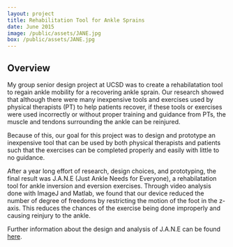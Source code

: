 ```yaml
---
layout: project
title: Rehabilitation Tool for Ankle Sprains
date: June 2015
image: /public/assets/JANE.jpg
box: /public/assets/JANE.jpg
---
```


## Overview
My group senior design project at UCSD was to create a rehabilatation tool to regain ankle mobility for a recovering ankle sprain. Our research showed that although there were many inexpensive tools and exercises used by physical therapists (PT) to help patients recover, if these tools or exercises were used incorrectly or without proper training and guidance from PTs, the muscle and tendons surrounding the ankle can be reinjured.

Because of this, our goal for this project was to design and prototype an inexpensive tool that can be used by both physical therapists and patients such that the exercises can be completed properly and easily with little to no guidance.

After a year long effort of research, design choices, and prototyping, the final result was J.A.N.E (Just Ankle Needs for Everyone), a rehabilatation tool for ankle inversion and eversion exercises. Through video analysis done with ImageJ and Matlab, we found that our device reduced the number of degree of freedoms by restricting the motion of the foot in the z-axis. This reduces the chances of the exercise being done improperly and causing reinjury to the ankle.

Further information about the design and analysis of J.A.N.E can be found [here].

[here]:<http://beweb.ucsd.edu/courses/senior-design/projects/2014/project_6/index.html>
